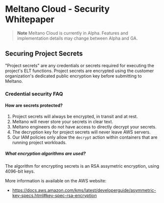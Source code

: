 # Meltano Cloud - Security Whitepaper

> **Note**
> Meltano Cloud is currently in Alpha. Features and implementation details may change between Alpha and GA.

## Securing Project Secrets

"Project secrets" are any credentials or secrets required for executing the project's ELT functions. Project secrets are encrypted using the customer organization's dedicated public encryption key before submitting to Meltano.

### Credential security FAQ

#### How are secrets protected?

1. Project secrets will always be encrypted, in transit and at rest.
1. Meltano will never store your secrets in clear text.
1. Meltano engineers do not have access to directly decrypt your secrets.
1. The decryption key for project secrets will never leave AWS servers.
1. Our IAM policies only allow the `decrypt` action within containers that are running project workloads.

##### What encryption algorithms are used?

The algorithm for encrypting secrets is an RSA assymetric encryption, using 4096-bit keys.

More information is available on the AWS website:

- https://docs.aws.amazon.com/kms/latest/developerguide/asymmetric-key-specs.html#key-spec-rsa-encryption
